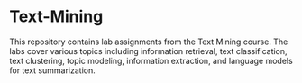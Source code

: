 # Text-Mining
This repository contains lab assignments from the Text Mining course. The labs cover various topics including information retrieval, text classification, text clustering, topic modeling, information extraction, and language models for text summarization.
